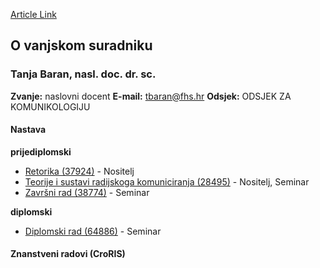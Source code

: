 [Article Link](https://www.fhs.hr/djelatnik/tanja.baran)

## O vanjskom suradniku
###  Tanja Baran, nasl. doc. dr. sc. 
**Zvanje:**
naslovni docent 
**E-mail:**
[tbaran@fhs.hr](javascript:startMail\('ogenans@fuu.e'\);)
**Odsjek:**
ODSJEK ZA KOMUNIKOLOGIJU 
#### Nastava
**prijediplomski**
  * [Retorika (37924)](https://www.fhs.hr/predmet/ret) - Nositelj
  * [Teorije i sustavi radijskoga komuniciranja (28495)](https://www.fhs.hr/predmet/tsrk) - Nositelj, Seminar
  * [Završni rad (38774)](https://www.fhs.hr/predmet/zavrad) - Seminar


**diplomski**
  * [Diplomski rad (64886)](https://www.fhs.hr/predmet/diprad_c) - Seminar


#### Znanstveni radovi (CroRIS)
